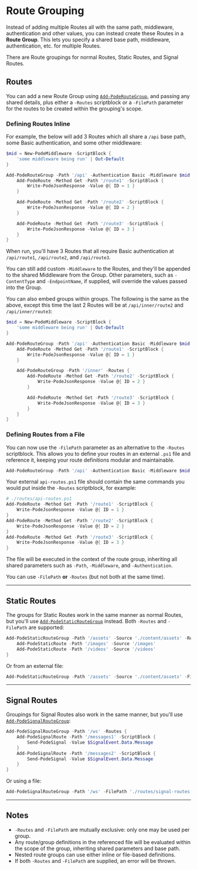 # Route Grouping

Instead of adding multiple Routes all with the same path, middleware, authentication and other values, you can instead create these Routes in a **Route Group**. This lets you specify a shared base path, middleware, authentication, etc. for multiple Routes.

There are Route groupings for normal Routes, Static Routes, and Signal Routes.

## Routes

You can add a new Route Group using [`Add-PodeRouteGroup`](../../../../Functions/Routes/Add-PodeRouteGroup), and passing any shared details, plus either a `-Routes` scriptblock or a `-FilePath` parameter for the routes to be created within the grouping's scope.

### Defining Routes Inline

For example, the below will add 3 Routes which all share a `/api` base path, some Basic authentication, and some other middleware:

```powershell
$mid = New-PodeMiddleware -ScriptBlock {
    'some middleware being run' | Out-Default
}

Add-PodeRouteGroup -Path '/api' -Authentication Basic -Middleware $mid -Routes {
    Add-PodeRoute -Method Get -Path '/route1' -ScriptBlock {
        Write-PodeJsonResponse -Value @{ ID = 1 }
    }

    Add-PodeRoute -Method Get -Path '/route2' -ScriptBlock {
        Write-PodeJsonResponse -Value @{ ID = 2 }
    }

    Add-PodeRoute -Method Get -Path '/route3' -ScriptBlock {
        Write-PodeJsonResponse -Value @{ ID = 3 }
    }
}
```

When run, you'll have 3 Routes that all require Basic authentication at `/api/route1`, `/api/route2`, and `/api/route3`.

You can still add custom `-Middleware` to the Routes, and they'll be appended to the shared Middleware from the Group. Other parameters, such as `-ContentType` and `-EndpointName`, if supplied, will override the values passed into the Group.

You can also embed groups within groups. The following is the same as the above, except this time the last 2 Routes will be at `/api/inner/route2` and `/api/inner/route3`:

```powershell
$mid = New-PodeMiddleware -ScriptBlock {
    'some middleware being run' | Out-Default
}

Add-PodeRouteGroup -Path '/api' -Authentication Basic -Middleware $mid -Routes {
    Add-PodeRoute -Method Get -Path '/route1' -ScriptBlock {
        Write-PodeJsonResponse -Value @{ ID = 1 }
    }

    Add-PodeRouteGroup -Path '/inner' -Routes {
        Add-PodeRoute -Method Get -Path '/route2' -ScriptBlock {
            Write-PodeJsonResponse -Value @{ ID = 2 }
        }

        Add-PodeRoute -Method Get -Path '/route3' -ScriptBlock {
            Write-PodeJsonResponse -Value @{ ID = 3 }
        }
    }
}
```

### Defining Routes from a File

You can now use the `-FilePath` parameter as an alternative to the `-Routes` scriptblock. This allows you to define your routes in an external `.ps1` file and reference it, keeping your route definitions modular and maintainable.

```powershell
Add-PodeRouteGroup -Path '/api' -Authentication Basic -Middleware $mid -FilePath './routes/api-routes.ps1'
```

Your external `api-routes.ps1` file should contain the same commands you would put inside the `-Routes` scriptblock, for example:

```powershell
# ./routes/api-routes.ps1
Add-PodeRoute -Method Get -Path '/route1' -ScriptBlock {
    Write-PodeJsonResponse -Value @{ ID = 1 }
}
Add-PodeRoute -Method Get -Path '/route2' -ScriptBlock {
    Write-PodeJsonResponse -Value @{ ID = 2 }
}
Add-PodeRoute -Method Get -Path '/route3' -ScriptBlock {
    Write-PodeJsonResponse -Value @{ ID = 3 }
}
```

The file will be executed in the context of the route group, inheriting all shared parameters such as `-Path`, `-Middleware`, and `-Authentication`.

You can use `-FilePath` **or** `-Routes` (but not both at the same time).

---

## Static Routes

The groups for Static Routes work in the same manner as normal Routes, but you'll use [`Add-PodeStaticRouteGroup`](../../../../Functions/Routes/Add-PodeStaticRouteGroup) instead. Both `-Routes` and `-FilePath` are supported:

```powershell
Add-PodeStaticRouteGroup -Path '/assets' -Source './content/assets' -Routes {
    Add-PodeStaticRoute -Path '/images' -Source '/images'
    Add-PodeStaticRoute -Path '/videos' -Source '/videos'
}
```

Or from an external file:

```powershell
Add-PodeStaticRouteGroup -Path '/assets' -Source './content/assets' -FilePath './routes/static-assets.ps1'
```

---

## Signal Routes

Groupings for Signal Routes also work in the same manner, but you'll use [`Add-PodeSignalRouteGroup`](../../../../Functions/Routes/Add-PodeSignalRouteGroup):

```powershell
Add-PodeSignalRouteGroup -Path '/ws' -Routes {
    Add-PodeSignalRoute -Path '/messages1' -ScriptBlock {
        Send-PodeSignal -Value $SignalEvent.Data.Message
    }
    Add-PodeSignalRoute -Path '/messages2' -ScriptBlock {
        Send-PodeSignal -Value $SignalEvent.Data.Message
    }
}
```

Or using a file:

```powershell
Add-PodeSignalRouteGroup -Path '/ws' -FilePath './routes/signal-routes.ps1'
```

---

## Notes

* `-Routes` and `-FilePath` are mutually exclusive: only one may be used per group.
* Any route/group definitions in the referenced file will be evaluated within the scope of the group, inheriting shared parameters and base path.
* Nested route groups can use either inline or file-based definitions.
* If both `-Routes` and `-FilePath` are supplied, an error will be thrown.
